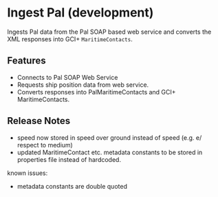 # Ingest Pal (development)

Ingests Pal data from the Pal SOAP based web service and converts the XML responses into GCI+ `MaritimeContacts`.

## Features

- Connects to Pal SOAP Web Service
- Requests ship position data from web service.
- Converts responses into PalMaritimeContacts and GCI+ MaritimeContacts.

## Release Notes

- speed now stored in speed over ground instead of speed (e.g. e/ respect to medium)
- updated MaritimeContact etc. metadata constants to be stored in properties file instead of hardcoded.

known issues:

- metadata constants are double quoted